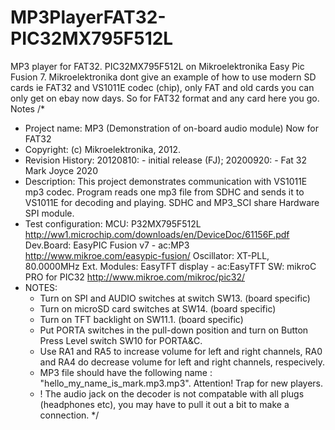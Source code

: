 # MP3PlayerFAT32-PIC32MX795F512L
MP3 player for FAT32. PIC32MX795F512L on Mikroelektronika Easy Pic Fusion 7.
Mikroelektronika dont give an example of how to use modern SD cards ie FAT32 and VS1011E codec (chip), only FAT and old cards you can only get on ebay now days.
So for FAT32 format and any card here you go.
Notes
/*
 * Project name:
     MP3 (Demonstration of on-board audio module)
     Now for FAT32
 * Copyright:
     (c) Mikroelektronika, 2012.
 * Revision History:
     20120810:
       - initial release (FJ);
     20200920:
       - Fat 32 Mark Joyce 2020
 * Description:
     This project demonstrates communication with VS1011E mp3 codec.
     Program reads one mp3 file from SDHC and sends it to VS1011E for decoding
     and playing. SDHC and MP3_SCI share Hardware SPI module.
 * Test configuration:
     MCU:             P32MX795F512L
                      http://ww1.microchip.com/downloads/en/DeviceDoc/61156F.pdf
     Dev.Board:       EasyPIC Fusion v7 - ac:MP3
                      http://www.mikroe.com/easypic-fusion/
     Oscillator:      XT-PLL, 80.0000MHz
     Ext. Modules:    EasyTFT display - ac:EasyTFT
     SW:              mikroC PRO for PIC32
                      http://www.mikroe.com/mikroc/pic32/
 * NOTES:
     - Turn on SPI and AUDIO switches at switch SW13. (board specific)
     - Turn on microSD card switches at SW14. (board specific)
     - Turn on TFT backlight on SW11.1. (board specific)
     - Put PORTA switches in the pull-down position and turn on Button Press
       Level switch SW10 for PORTA&C.
     - Use RA1 and RA5 to increase volume for left and right channels,
       RA0 and RA4 do decrease volume for left and right channels, respecively.
     - MP3 file should have the following name : "hello_my_name_is_mark.mp3.mp3".
     Attention! Trap for new players.
     - ! The audio jack on the decoder is not compatable with all plugs (headphones etc), you may
          have to pull it out a bit to make a connection.
 */
